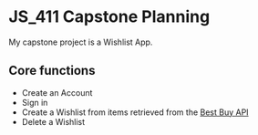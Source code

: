 # JS_411 Capstone Planning

My capstone project is a Wishlist App.

## Core functions

- Create an Account
- Sign in
- Create a Wishlist from items retrieved from the [Best Buy API](https://bestbuyapis.github.io/api-documentation/)
- Delete a Wishlist